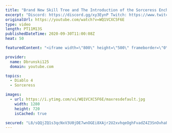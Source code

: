 ```yaml
---
title: "Brand New Skill Tree and The Introduction of the Sorceress Enchantment System - Big Diablo 4 Update!"
excerpt: "Discord: https://discord.gg/xy3EynP Twitch: https://www.twitch.tv/dbrunski125 Twitter: https://twitter.com/dbrunski125 Membership: ..."
originalUrl: https://youtube.com/watch?v=WQ1VCXC5F6E
type: video
length: PT11M13S
publishedDateTime: 2020-09-30T11:00:08Z
heat: 50

featuredContent: "<iframe width=\"800\" height=\"500\" frameborder=\"0\" src=\"https://www.youtube.com/embed/WQ1VCXC5F6E\" allow=\"accelerometer; autoplay; encrypted-media; gyroscope; picture-in-picture\" allowfullscreen></iframe>"

provider:
  name: Dbrunski125
  domain: youtube.com

topics:
  - Diablo 4
  - Sorceress

images:
  - url: https://i.ytimg.com/vi/WQ1VCXC5F6E/maxresdefault.jpg
    width: 1280
    height: 720
    isCached: true

secured: "L8/sQQjZQ1s3qcNxV3U0jDE7wnOGEi8XAjr2U2xvhqeOghFvadZ4Z3SnOvhaP8BUuYcY9soD1fVNiCXj2vd1p9ZoKrJVercpMsGxFFOkVKekOR0i2q1tW04IBglbAd2Ya5c6JsOpRSxiFZJrUIucr1JlDcJ/MSEXsWZzr2cfp/GzMqdAwycpes8oEWhh6bp0ZrdHhkGq1czzpZmADQUa0zP+mD8P6rnWFt+tdNcrztxXWVQtqE3ETH/m9MHL4GWrZV9tGwGF1eKR4/OVKvoe/qsWGKiDg3aeTTEJ6+JtXDEAKg4hFqMlcE/nKl6TXFYBvUU/C3421D4z+lknMbhHqQHsk88UZ7E+4yM3obc93QBYqJdoz5ksGDuo8PBWNCW0y3h87qHv/CWkruiJ7rGlQML5mhci7NhskcVGevdetK4=;9na0ZHQtv1C2ryzNVpiGdg=="
---
```


